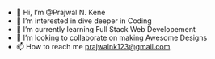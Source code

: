 - 👋 Hi, I’m @Prajwal N. Kene
- 👀 I’m interested in dive deeper in Coding 
- 🌱 I’m currently learning Full Stack Web Developement
- 💞️ I’m looking to collaborate on making Awesome Designs
- 📫 How to reach me prajwalnk123@gmail.com

<!---
Prajwakene/Prajwakene is a ✨ special ✨ repository because its `README.md` (this file) appears on your GitHub profile.
You can click the Preview link to take a look at your changes.
--->
